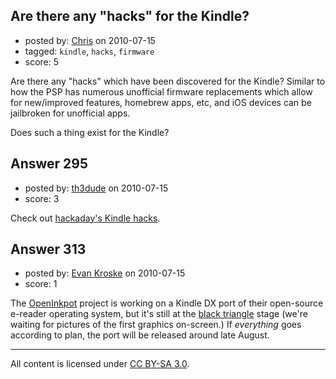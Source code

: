 ## Are there any "hacks" for the Kindle?

- posted by: [Chris](https://stackexchange.com/users/-1/149-chris) on 2010-07-15
- tagged: `kindle`, `hacks`, `firmware`
- score: 5

<p>Are there any "hacks" which have been discovered for the Kindle? Similar to how the PSP has numerous unofficial firmware replacements which allow for new/improved features, homebrew apps, etc, and iOS devices can be jailbroken for unofficial apps.</p>

<p>Does such a thing exist for the Kindle?</p>



## Answer 295

- posted by: [th3dude](https://stackexchange.com/users/-1/14-th3dude) on 2010-07-15
- score: 3

<p>Check out <a href="http://hackaday.com/tag/kindle/" rel="nofollow">hackaday's Kindle hacks</a>.</p>



## Answer 313

- posted by: [Evan Kroske](https://stackexchange.com/users/-1/49-evan-kroske) on 2010-07-15
- score: 1

<p>The <a href="http://openinkpot.com" rel="nofollow">OpenInkpot</a> project is working on a Kindle DX port of their open-source e-reader operating system, but it's still at the <a href="http://rampantgames.com/blog/2004/10/black-triangle.html" rel="nofollow">black triangle</a> stage (we're waiting for pictures of the first graphics on-screen.) If <em>everything</em> goes according to plan, the port will be released around late August.</p>




---

All content is licensed under [CC BY-SA 3.0](https://creativecommons.org/licenses/by-sa/3.0/).
